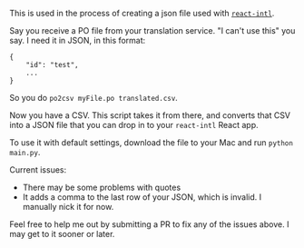 This is used in the process of creating a json file used with [`react-intl`](https://github.com/yahoo/react-intl).

Say you receive a PO file from your translation service. "I can't use this" you say. I need it in JSON, in this format:

```
{
    "id": "test",
    ...
}
```

So you do `po2csv myFile.po translated.csv`.

Now you have a CSV. This script takes it from there, and converts that CSV into a JSON file that you can drop in to your `react-intl` React app.

To use it with default settings, download the file to your Mac and run `python main.py`.

Current issues:

- There may be some problems with quotes
- It adds a comma to the last row of your JSON, which is invalid. I manually nick it for now.

Feel free to help me out by submitting a PR to fix any of the issues above. I may get to it sooner or later.
